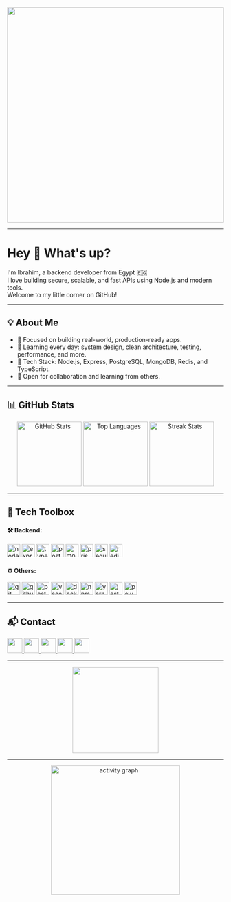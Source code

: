 <div align="center">
  <img height="500" width="100%" src="https://user-images.githubusercontent.com/74038190/213910845-af37a709-8995-40d6-be59-724526e3c3d7.gif" />
</div>

---

<h1 align="left">Hey 👋 What's up?</h1>

<p align="left">
  I'm Ibrahim, a backend developer from Egypt 🇪🇬<br/>
  I love building secure, scalable, and fast APIs using Node.js and modern tools.<br/>
  Welcome to my little corner on GitHub!
</p>

---

<h2 align="left">💡 About Me</h2>

<ul align="left">
  <li>🚀 Focused on building real-world, production-ready apps.</li>
  <li>🧠 Learning every day: system design, clean architecture, testing, performance, and more.</li>
  <li>🔧 Tech Stack: Node.js, Express, PostgreSQL, MongoDB, Redis, and TypeScript.</li>
  <li>🤝 Open for collaboration and learning from others.</li>
</ul>

---

<h2 align="left">📊 GitHub Stats</h2>

<div align="center">
  <img 
    src="https://github-readme-stats.vercel.app/api?username=IbrahimMohamed101&hide_title=false&hide_rank=true&show_icons=true&include_all_commits=true&count_private=true&disable_animations=false&theme=dracula&locale=en&hide_border=false" 
    height="150" 
    alt="GitHub Stats" 
  />
  <img 
    src="https://github-readme-stats.vercel.app/api/top-langs?username=IbrahimMohamed101&locale=en&hide_title=false&layout=compact&card_width=320&langs_count=20&theme=dracula&hide_border=false" 
    height="150" 
    alt="Top Languages" 
  />
  <img 
    src="https://streak-stats.demolab.com?user=IbrahimMohamed101&locale=en&mode=daily&theme=dracula&hide_border=false&border_radius=5" 
    height="150" 
    alt="Streak Stats" 
  />
</div>

---

<h2 align="left">🧰 Tech Toolbox</h2>

#### 🛠 Backend:
<div align="left">
  <img src="https://cdn.jsdelivr.net/gh/devicons/devicon/icons/nodejs/nodejs-original.svg" height="30" alt="nodejs" />
  <img src="https://skillicons.dev/icons?i=express" height="30" alt="express" />
  <img src="https://skillicons.dev/icons?i=typescript" height="30" alt="typescript" />
  <img src="https://skillicons.dev/icons?i=postgres" height="30" alt="postgresql" />
  <img src="https://skillicons.dev/icons?i=mongodb" height="30" alt="mongodb" />
  <img src="https://skillicons.dev/icons?i=prisma" height="30" alt="prisma" />
  <img src="https://skillicons.dev/icons?i=sequelize" height="30" alt="sequelize" />
  <img src="https://skillicons.dev/icons?i=redis" height="30" alt="redis" />
</div>

#### ⚙️ Others:
<div align="left">
  <img src="https://cdn.simpleicons.org/git/F05032" height="30" alt="git" />
  <img src="https://skillicons.dev/icons?i=github" height="30" alt="github" />
  <img src="https://skillicons.dev/icons?i=postman" height="30" alt="postman" />
  <img src="https://skillicons.dev/icons?i=vscode" height="30" alt="vscode" />
  <img src="https://cdn.jsdelivr.net/gh/devicons/devicon/icons/docker/docker-original.svg" height="30" alt="docker" />
  <img src="https://cdn.jsdelivr.net/gh/devicons/devicon/icons/npm/npm-original-wordmark.svg" height="30" alt="npm" />
  <img src="https://cdn.jsdelivr.net/gh/devicons/devicon/icons/yarn/yarn-original.svg" height="30" alt="yarn" />
  <img src="https://cdn.simpleicons.org/jest/C21325" height="30" alt="jest" />
  <img src="https://skillicons.dev/icons?i=powershell" height="30" alt="powershell" />
</div>

---

<h2 align="left">📬 Contact</h2>

<div align="left">
  <a href="https://www.linkedin.com/in/ibrahim-muhammad-5b7a29232/" target="_blank">
    <img src="https://img.shields.io/static/v1?message=LinkedIn&logo=linkedin&label=&color=0077B5&logoColor=white&labelColor=&style=for-the-badge" height="35" />
  </a>
  <a href="mailto:hemaatar636@gmail.com" target="_blank">
    <img src="https://img.shields.io/static/v1?message=Gmail&logo=gmail&label=&color=D14836&logoColor=white&labelColor=&style=for-the-badge" height="35" />
  </a>
  <a href="https://wa.me/21110021106" target="_blank">
    <img src="https://img.shields.io/static/v1?message=Whatsapp&logo=whatsapp&label=&color=25D366&logoColor=white&labelColor=&style=for-the-badge" height="35" />
  </a>
  <a href="https://t.me/hemaatar" target="_blank">
    <img src="https://img.shields.io/static/v1?message=Telegram&logo=telegram&label=&color=2CA5E0&logoColor=white&labelColor=&style=for-the-badge" height="35" />
  </a>
  <a href="https://codepen.io/Hema-Atar" target="_blank">
    <img src="https://img.shields.io/static/v1?message=Codepen&logo=codepen&label=&color=000000&logoColor=white&labelColor=&style=for-the-badge" height="35" />
  </a>
</div>

---

<div align="center">
  <img height="200" src="https://gifdb.com/images/high/one-piece-funny-luffy-and-zoro-snkswztgq8yfuckv.webp" />
</div>

---

<div align="center">
  <img src="https://github-readme-activity-graph.vercel.app/graph?username=IbrahimMohamed101&radius=16&theme=react&area=true&order=5" height="300" alt="activity graph" />
</div>
